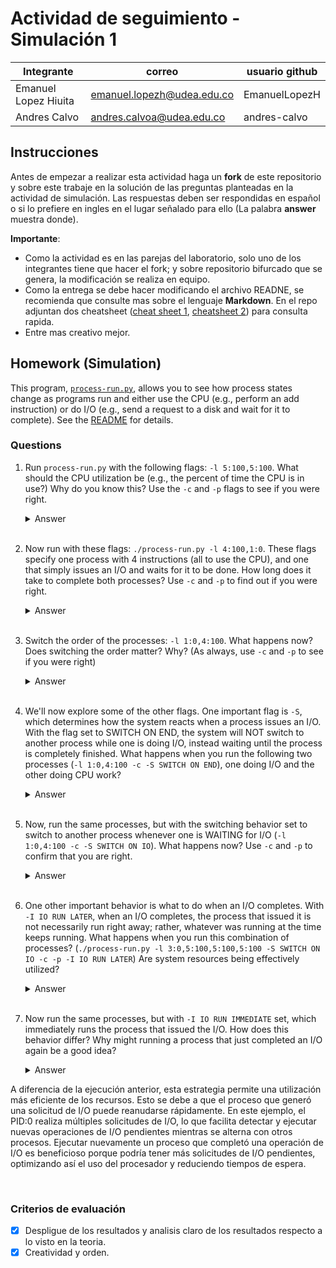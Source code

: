 # Actividad de seguimiento - Simulación 1

| Integrante           | correo                     | usuario github |
| -------------------- | -------------------------- | -------------- |
| Emanuel Lopez Hiuita | emanuel.lopezh@udea.edu.co | EmanuelLopezH  |
| Andres Calvo         | andres.calvoa@udea.edu.co  | andres-calvo   |

## Instrucciones

Antes de empezar a realizar esta actividad haga un **fork** de este repositorio y sobre este trabaje en la solución de las preguntas planteadas en la actividad de simulación. Las respuestas deben ser respondidas en español o si lo prefiere en ingles en el lugar señalado para ello (La palabra **answer** muestra donde).

**Importante**:

- Como la actividad es en las parejas del laboratorio, solo uno de los integrantes tiene que hacer el fork; y sobre repositorio bifurcado que se genera, la modificación se realiza en equipo.
- Como la entrega se debe hacer modificando el archivo READNE, se recomienda que consulte mas sobre el lenguaje **Markdown**. En el repo adjuntan dos cheatsheet ([cheat sheet 1](Markdown_Cheat_Sheet.pdf), [cheatsheet 2](markdown-cheatsheet.pdf)) para consulta rapida.
- Entre mas creativo mejor.

## Homework (Simulation)

This program, [`process-run.py`](process-run.py), allows you to see how process states change as programs run and either use the CPU (e.g., perform an add instruction) or do I/O (e.g., send a request to a disk and wait for it to complete). See the [README](https://github.com/remzi-arpacidusseau/ostep-homework/blob/master/cpu-intro/README.md) for details.

### Questions

1. Run `process-run.py` with the following flags: `-l 5:100,5:100`. What should the CPU utilization be (e.g., the percent of time the CPU is in use?) Why do you know this? Use the `-c` and `-p` flags to see if you were right.

   <details>
   <summary>Answer</summary>
   100% ya que en los parametros son, el tiempo que se va a correr el proceso y luego, el uso de la cpu en porcentaje, y como los parametros son 100, indica que va a usar solo la CPU
   </details>
   <br>

2. Now run with these flags: `./process-run.py -l 4:100,1:0`. These flags specify one process with 4 instructions (all to use the CPU), and one that simply issues an I/O and waits for it to be done. How long does it take to complete both processes? Use `-c` and `-p` to find out if you were right.

   <details>
   <summary>Answer</summary>
   Primera respuesta: 6, segunda respuesta: 11. Los primero 4 tiempos los usa el primer proceso con la cpu, y los otros dos creiamos que era uno de inicio y otro de hecho, no se tenia conocimiento que en el proceso de IO, se queda 5 tiempos en el estado bloqueado
   </details>
   <br>

3. Switch the order of the processes: `-l 1:0,4:100`. What happens now? Does switching the order matter? Why? (As always, use `-c` and `-p` to see if you were right)

   <details>
   <summary>Answer</summary>
   Primero se corrio el proceso de IO y luego el de CPU, sin embargo, mientras el proceso de IO entro en estado 'BLOCKED', dado que no se puede dejar la CPU sin ejecutar nada, el segundo proceso se corrio y termino, luego de los 5 tiempos en estado 'BLOCKED', el proceso de IO  finalizo, terminando asi en un menor tiempo que el anterior numeral
   </details>
   <br>

4. We'll now explore some of the other flags. One important flag is `-S`, which determines how the system reacts when a process issues an I/O. With the flag set to SWITCH ON END, the system will NOT switch to another process while one is doing I/O, instead waiting until the process is completely finished. What happens when you run the following two processes (`-l 1:0,4:100 -c -S SWITCH ON END`), one doing I/O and the other doing CPU work?

   <details>
   <summary>Answer</summary>
   Ahora empezo el proceso de IO, sin embargo, con la bandera SWITCH ON END, el proceso que usa la cpu, no pudo ser ejecutado mientras el otro estaba en estado de bloqueado, por el contrario, espero que el proceso de IO terminara y poniendo primero el proceso de CPU, ocurre, es lo mismo que no usar la bandera
   </details>
   <br>

5. Now, run the same processes, but with the switching behavior set to switch to another process whenever one is WAITING for I/O (`-l 1:0,4:100 -c -S SWITCH ON IO`). What happens now? Use `-c` and `-p` to confirm that you are right.

   <details>
   <summary>Answer</summary>
   Al realizar el switch cuando se realiza un request de I/O, permite que el PID:1 pueda ejecutar e, incluso, terminar antes de que el request de I/O del PID:0 termine. La ejecución duró 7 vs. 11 unidades de tiempo; con los flags del punto anterior, nos ahorramos 4 unidades de tiempo.
   </details>
   <br>

6. One other important behavior is what to do when an I/O completes. With `-I IO RUN LATER`, when an I/O completes, the process that issued it is not necessarily run right away; rather, whatever was running at the time keeps running. What happens when you run this combination of processes? (`./process-run.py -l 3:0,5:100,5:100,5:100 -S SWITCH ON IO -c -p -I IO RUN LATER`) Are system resources being effectively utilized?

   <details>
   <summary>Answer</summary>
   Consideramos que los recursos no estan siendo utilizados efectivamente, el PID:0 alargo toda la ejecución en espera de poder ejecutar su primer io_done, y luego de esto como ya los otros procesos terminaron, la cpu quedo libre ejecutando solo los io_done y RUN:io restantes del PID:0
   </details>
   <br>

7. Now run the same processes, but with `-I IO RUN IMMEDIATE` set, which immediately runs the process that issued the I/O. How does this behavior differ? Why might running a process that just completed an I/O again be a good idea?

   <details>
   <summary>Answer</summary>
A diferencia de la ejecución anterior, esta estrategia permite una utilización más eficiente de los recursos. Esto se debe a que el proceso que generó una solicitud de I/O puede reanudarse rápidamente. En este ejemplo, el PID:0 realiza múltiples solicitudes de I/O, lo que facilita detectar y ejecutar nuevas operaciones de I/O pendientes mientras se alterna con otros procesos. Ejecutar nuevamente un proceso que completó una operación de I/O es beneficioso porque podría tener más solicitudes de I/O pendientes, optimizando así el uso del procesador y reduciendo tiempos de espera.
   </details>
   <br>

### Criterios de evaluación

- [x] Despligue de los resultados y analisis claro de los resultados respecto a lo visto en la teoria.
- [x] Creatividad y orden.
